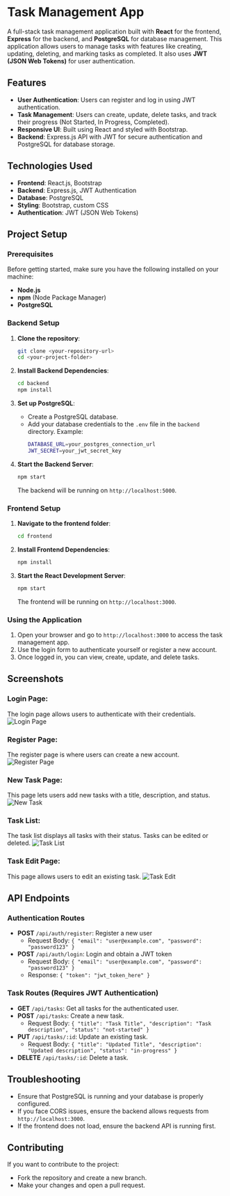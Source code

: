 # Task Management App

A full-stack task management application built with **React** for the frontend, **Express** for the backend, and **PostgreSQL** for database management. This application allows users to manage tasks with features like creating, updating, deleting, and marking tasks as completed. It also uses **JWT (JSON Web Tokens)** for user authentication.

## Features
- **User Authentication**: Users can register and log in using JWT authentication.
- **Task Management**: Users can create, update, delete tasks, and track their progress (Not Started, In Progress, Completed).
- **Responsive UI**: Built using React and styled with Bootstrap.
- **Backend**: Express.js API with JWT for secure authentication and PostgreSQL for database storage.

## Technologies Used
- **Frontend**: React.js, Bootstrap
- **Backend**: Express.js, JWT Authentication
- **Database**: PostgreSQL
- **Styling**: Bootstrap, custom CSS
- **Authentication**: JWT (JSON Web Tokens)

## Project Setup

### Prerequisites
Before getting started, make sure you have the following installed on your machine:
- **Node.js**
- **npm** (Node Package Manager)
- **PostgreSQL**

### Backend Setup

1. **Clone the repository**:
   ```bash
   git clone <your-repository-url>
   cd <your-project-folder>
   ```

2. **Install Backend Dependencies**:
   ```bash
   cd backend
   npm install
   ```

3. **Set up PostgreSQL**:
   - Create a PostgreSQL database.
   - Add your database credentials to the `.env` file in the `backend` directory. Example:
     ```bash
     DATABASE_URL=your_postgres_connection_url
     JWT_SECRET=your_jwt_secret_key
     ```

4. **Start the Backend Server**:
   ```bash
   npm start
   ```
   The backend will be running on `http://localhost:5000`.

### Frontend Setup

1. **Navigate to the frontend folder**:
   ```bash
   cd frontend
   ```

2. **Install Frontend Dependencies**:
   ```bash
   npm install
   ```

3. **Start the React Development Server**:
   ```bash
   npm start
   ```
   The frontend will be running on `http://localhost:3000`.

### Using the Application
1. Open your browser and go to `http://localhost:3000` to access the task management app.
2. Use the login form to authenticate yourself or register a new account.
3. Once logged in, you can view, create, update, and delete tasks.

## Screenshots

### Login Page:
The login page allows users to authenticate with their credentials.
![Login Page](./images/LoginPage.png)

### Register Page:
The register page is where users can create a new account.
![Register Page](./images/RegisterPage.png)

### New Task Page:
This page lets users add new tasks with a title, description, and status.
![New Task](./images/NewTask.png)

### Task List:
The task list displays all tasks with their status. Tasks can be edited or deleted.
![Task List](./images/TaskList.png)

### Task Edit Page:
This page allows users to edit an existing task.
![Task Edit](./images/TaskEdit.png)

## API Endpoints

### Authentication Routes
- **POST** `/api/auth/register`: Register a new user
  - Request Body: `{ "email": "user@example.com", "password": "password123" }`
- **POST** `/api/auth/login`: Login and obtain a JWT token
  - Request Body: `{ "email": "user@example.com", "password": "password123" }`
  - Response: `{ "token": "jwt_token_here" }`

### Task Routes (Requires JWT Authentication)
- **GET** `/api/tasks`: Get all tasks for the authenticated user.
- **POST** `/api/tasks`: Create a new task.
  - Request Body: `{ "title": "Task Title", "description": "Task description", "status": "not-started" }`
- **PUT** `/api/tasks/:id`: Update an existing task.
  - Request Body: `{ "title": "Updated Title", "description": "Updated description", "status": "in-progress" }`
- **DELETE** `/api/tasks/:id`: Delete a task.

## Troubleshooting

- Ensure that PostgreSQL is running and your database is properly configured.
- If you face CORS issues, ensure the backend allows requests from `http://localhost:3000`.
- If the frontend does not load, ensure the backend API is running first.

## Contributing

If you want to contribute to the project:
- Fork the repository and create a new branch.
- Make your changes and open a pull request.

